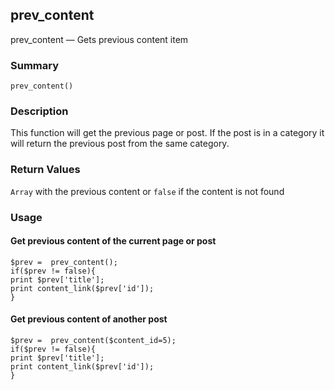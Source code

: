 ## prev_content

prev_content — Gets previous content item

### Summary

    prev_content()

### Description

This function will get the previous page or post. If the post is in a category it will return the previous post from the same category.

### Return Values

`Array` with the previous content or `false` if the content is not found

### Usage

#### Get previous content of the current page or post

    $prev =  prev_content();  
    if($prev != false){
    print $prev['title'];
    print content_link($prev['id']);
    }

#### Get previous content of another post

    $prev =  prev_content($content_id=5);  
    if($prev != false){
    print $prev['title'];
    print content_link($prev['id']);
    }

 
